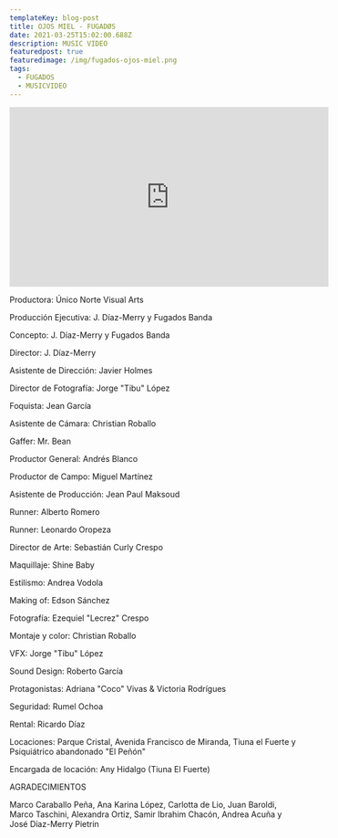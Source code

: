 ```yaml
---
templateKey: blog-post
title: OJOS MIEL - FUGADØS
date: 2021-03-25T15:02:00.688Z
description: MUSIC VIDEO
featuredpost: true
featuredimage: /img/fugados-ojos-miel.png
tags:
  - FUGADOS
  - MUSICVIDEO
---
```

<iframe width="560" height="315" src="https://www.youtube.com/embed/Aj40XDakOwE" title="YouTube video player" frameborder="0" allow="accelerometer; autoplay; clipboard-write; encrypted-media; gyroscope; picture-in-picture" allowfullscreen></iframe>

<!--StartFragment-->

Productora: Único Norte Visual Arts 

Producción Ejecutiva: J. Díaz-Merry y Fugados Banda 

Concepto: J. Díaz-Merry y Fugados Banda 

Director: J. Díaz-Merry 

Asistente de Dirección: Javier Holmes 

Director de Fotografía: Jorge "Tibu" López 

Foquista: Jean García 

Asistente de Cámara: Christian Roballo 

Gaffer: Mr. Bean 

Productor General: Andrés Blanco 

Productor de Campo: Miguel Martínez 

Asistente de Producción: Jean Paul Maksoud 

Runner: Alberto Romero 

Runner: Leonardo Oropeza 

Director de Arte: Sebastián Curly Crespo 

Maquillaje: Shine Baby 

Estilismo: Andrea Vodola 

Making of: Edson Sánchez 

Fotografía: Ezequiel "Lecrez" Crespo 

Montaje y color: Christian Roballo 

VFX: Jorge "Tibu" López 

Sound Design: Roberto García 

Protagonistas: Adriana "Coco" Vivas & Victoria Rodrígues 

Seguridad: Rumel Ochoa 

Rental: Ricardo Díaz 

Locaciones: Parque Cristal, Avenida Francisco de Miranda, Tiuna el Fuerte y Psiquiátrico abandonado "El Peñón" 

Encargada de locación: Any Hidalgo (Tiuna El Fuerte) 

AGRADECIMIENTOS 

Marco Caraballo Peña, Ana Karina López, Carlotta de Lio, Juan Baroldi, Marco Taschini, Alexandra Ortiz, Samir Ibrahim Chacón, Andrea Acuña y José Díaz-Merry Pietrin

<!--EndFragment-->